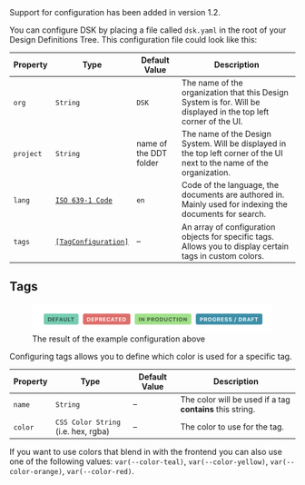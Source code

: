 <Banner title="Version Feature">
  Support for configuration has been added in version 1.2.
</Banner>

You can configure DSK by placing a file called `dsk.yaml` in the root of
your Design Definitions Tree. This configuration file could look like this:

<CodeBlock title="dsk.yaml">
<script>
org: ACME Corp.
project: Example
lang: en
tags:
  - name: production
    color: "#8DE381"
  - name: deprecated
    color: "#ED6666"
  - name: progress
    color: "#0091AB"
</script>
</CodeBlock>

Property | Type | Default Value | Description
---|---|---|---|
`org` | `String` | `DSK` | The name of the organization that this Design System is for. Will be displayed in the top left corner of the UI.
`project` | `String` | name of the DDT folder | The name of the Design System. Will be displayed in the top left corner of the UI next to the name of the organization.
`lang` | [`ISO 639-1 Code`](https://en.wikipedia.org/wiki/ISO_639-1) | `en` | Code of the language, the documents are authored in. Mainly used for indexing the documents for search.
`tags` | [`[TagConfiguration]`](?t=readme§tags) | – | An array of configuration objects for specific tags. Allows you to display certain tags in custom colors.

## Tags

<figure>
  <img src="tags-example@2x.png">
  <figcaption>The result of the example configuration above</figcaption>
</figure>

Configuring tags allows you to define which color is used for a specific tag.

Property | Type | Default Value | Description
---|---|---|---|
`name` | `String` | – | The color will be used if a tag **contains** this string.
`color` | `CSS Color String` (i.e. hex, rgba) | – | The color to use for the tag.

<Banner title="Tip">
  If you want to use colors that blend in with the frontend you can also use one of the following values:
  <code>var(--color-teal)</code>, <code>var(--color-yellow)</code>,
  <code>var(--color-orange)</code>, <code>var(--color-red)</code>.
</Banner>
